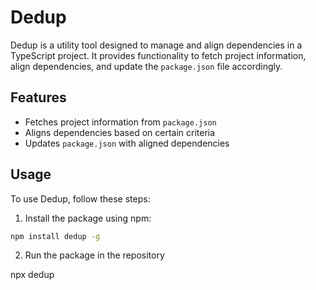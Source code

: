 # Dedup

Dedup is a utility tool designed to manage and align dependencies in a TypeScript project. It provides functionality to fetch project information, align dependencies, and update the `package.json` file accordingly.

## Features

- Fetches project information from `package.json`
- Aligns dependencies based on certain criteria
- Updates `package.json` with aligned dependencies

## Usage

To use Dedup, follow these steps:

1. Install the package using npm:

```bash
npm install dedup -g
```

2. Run the package in the repository

npx dedup

